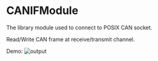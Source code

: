 # CANIFModule
The library module used to connect to POSIX CAN socket.

Read/Write CAN frame at receive/transmit channel.


Demo:
![output](https://user-images.githubusercontent.com/23006460/64430868-614b7700-d0e3-11e9-9aa6-5d8c061506c4.gif)

